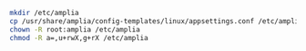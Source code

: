 ﻿```sh
mkdir /etc/amplia
cp /usr/share/amplia/config-templates/linux/appsettings.conf /etc/amplia/
chown -R root:amplia /etc/amplia
chmod -R a=,u+rwX,g+rX /etc/amplia
```
